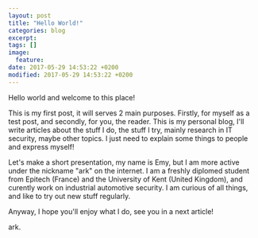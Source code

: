 ```yaml
---
layout: post
title: "Hello World!"
categories: blog
excerpt:
tags: []
image:
  feature:
date: 2017-05-29 14:53:22 +0200
modified: 2017-05-29 14:53:22 +0200
---
```

Hello world and welcome to this place!

This is my first post, it will serves 2 main purposes. Firstly, for myself as a test post, and secondly, for you, the reader. This is my personal blog, I'll write articles about the stuff I do, the stuff I try, mainly research in IT security, maybe other topics. I just need to explain some things to people and express myself!

Let's make a short presentation, my name is Emy, but I am more active under the nickname "ark" on the internet. I am a freshly diplomed student from Epitech (France) and the University of Kent (United Kingdom), and curently work on industrial automotive security. I am curious of all things, and like to try out new stuff regularly.

Anyway, I hope you'll enjoy what I do, see you in a next article!

ark.
